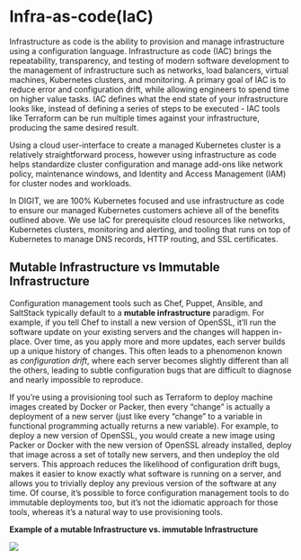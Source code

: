 # Infra-as-code\(IaC\)

Infrastructure as code is the ability to provision and manage infrastructure using a configuration language. Infrastructure as code \(IAC\) brings the repeatability, transparency, and testing of modern software development to the management of infrastructure such as networks, load balancers, virtual machines, Kubernetes clusters, and monitoring. A primary goal of IAC is to reduce error and configuration drift, while allowing engineers to spend time on higher value tasks. IAC defines what the end state of your infrastructure looks like, instead of defining a series of steps to be executed - IAC tools like Terraform can be run multiple times against your infrastructure, producing the same desired result.

Using a cloud user-interface to create a managed Kubernetes cluster is a relatively straightforward process, however using infrastructure as code helps standardize cluster configuration and manage add-ons like network policy, maintenance windows, and Identity and Access Management \(IAM\) for cluster nodes and workloads.

In DIGIT, we are 100% Kubernetes focused and use infrastructure as code to ensure our managed Kubernetes customers achieve all of the benefits outlined above. We use IaC for prerequisite cloud resources like networks, Kubernetes clusters, monitoring and alerting, and tooling that runs on top of Kubernetes to manage DNS records, HTTP routing, and SSL certificates.

## Mutable Infrastructure vs Immutable Infrastructure <a id="b264"></a>

Configuration management tools such as Chef, Puppet, Ansible, and SaltStack typically default to a **mutable infrastructure** paradigm. For example, if you tell Chef to install a new version of OpenSSL, it’ll run the software update on your existing servers and the changes will happen in-place. Over time, as you apply more and more updates, each server builds up a unique history of changes. This often leads to a phenomenon known as _configuration drift_, where each server becomes slightly different than all the others, leading to subtle configuration bugs that are difficult to diagnose and nearly impossible to reproduce.

If you’re using a provisioning tool such as Terraform to deploy machine images created by Docker or Packer, then every “change” is actually a deployment of a new server \(just like every “change” to a variable in functional programming actually returns a new variable\). For example, to deploy a new version of OpenSSL, you would create a new image using Packer or Docker with the new version of OpenSSL already installed, deploy that image across a set of totally new servers, and then undeploy the old servers. This approach reduces the likelihood of configuration drift bugs, makes it easier to know exactly what software is running on a server, and allows you to trivially deploy any previous version of the software at any time. Of course, it’s possible to force configuration management tools to do immutable deployments too, but it’s not the idiomatic approach for those tools, whereas it’s a natural way to use provisioning tools.

**Example of a mutable Infrastructure vs. immutable Infrastructure**

![](https://miro.medium.com/max/2160/0*L-0xZ2NsOqhP_Ddw)




